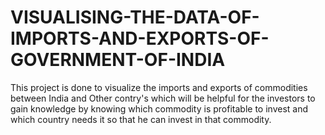 # VISUALISING-THE-DATA-OF-IMPORTS-AND-EXPORTS-OF-GOVERNMENT-OF-INDIA
This project is done to visualize the imports and exports of commodities between India and Other contry's which will be helpful for the investors to gain knowledge by knowing which commodity is profitable to invest and which country needs it so that he can invest in that commodity.
